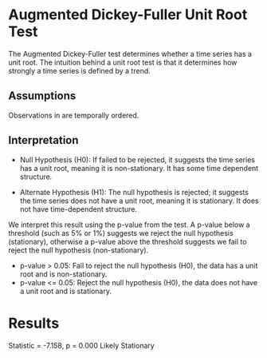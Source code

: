 # Augmented Dickey-Fuller Unit Root Test

The Augmented Dickey-Fuller test determines whether a time series has a unit root. The intuition behind a unit root test is that it determines how strongly a time series is defined by a trend.

## Assumptions

Observations in are temporally ordered.

## Interpretation

- Null Hypothesis (H0): If failed to be rejected, it suggests the time series has a unit root, meaning it is non-stationary. It has some time dependent structure.

- Alternate Hypothesis (H1): The null hypothesis is rejected; it suggests the time series does not have a unit root, meaning it is stationary. It does not have time-dependent structure.

We interpret this result using the p-value from the test. A p-value below a threshold (such as 5% or 1%) suggests we reject the null hypothesis (stationary), otherwise a p-value above the threshold suggests we fail to reject the null hypothesis (non-stationary).

- p-value > 0.05: Fail to reject the null hypothesis (H0), the data has a unit root and is non-stationary.
- p-value <= 0.05: Reject the null hypothesis (H0), the data does not have a unit root and is stationary.

# Results

Statistic = -7.158, p = 0.000
Likely Stationary